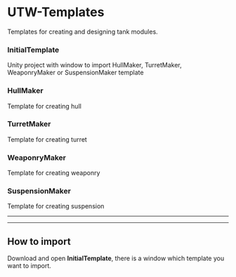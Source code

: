 # UTW-Templates
Templates for creating and designing tank modules.

### InitialTemplate
Unity project with window to import HullMaker, TurretMaker, WeaponryMaker or SuspensionMaker template

### HullMaker
Template for creating hull

### TurretMaker
Template for creating turret

### WeaponryMaker
Template for creating weaponry

### SuspensionMaker
Template for creating suspension

-----
-----

## How to import
Download and open **InitialTemplate**, there is a window which template you want to import.